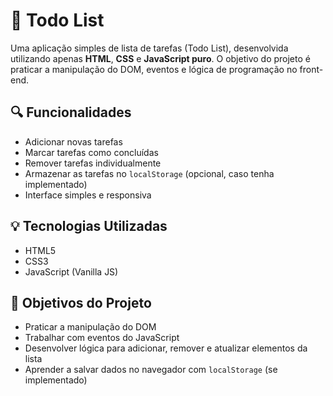 # 📝 Todo List

Uma aplicação simples de lista de tarefas (Todo List), desenvolvida utilizando apenas **HTML**, **CSS** e **JavaScript puro**. O objetivo do projeto é praticar a manipulação do DOM, eventos e lógica de programação no front-end.

## 🔍 Funcionalidades

- Adicionar novas tarefas
- Marcar tarefas como concluídas
- Remover tarefas individualmente
- Armazenar as tarefas no `localStorage` (opcional, caso tenha implementado)
- Interface simples e responsiva

## 💡 Tecnologias Utilizadas

- HTML5
- CSS3
- JavaScript (Vanilla JS)

## 🎯 Objetivos do Projeto

- Praticar a manipulação do DOM
- Trabalhar com eventos do JavaScript
- Desenvolver lógica para adicionar, remover e atualizar elementos da lista
- Aprender a salvar dados no navegador com `localStorage` (se implementado)
